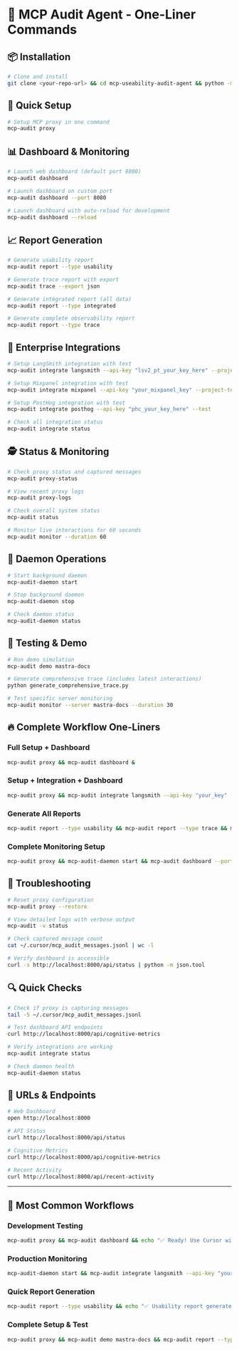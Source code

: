 # 🚀 **MCP Audit Agent - One-Liner Commands**

## 📦 **Installation**

```bash
# Clone and install
git clone <your-repo-url> && cd mcp-useability-audit-agent && python -m venv .venv && source .venv/bin/activate && pip install -e .
```

## 🔧 **Quick Setup**

```bash
# Setup MCP proxy in one command
mcp-audit proxy
```

## 📊 **Dashboard & Monitoring**

```bash
# Launch web dashboard (default port 8000)
mcp-audit dashboard

# Launch dashboard on custom port
mcp-audit dashboard --port 8080

# Launch dashboard with auto-reload for development
mcp-audit dashboard --reload
```

## 📈 **Report Generation**

```bash
# Generate usability report
mcp-audit report --type usability

# Generate trace report with export
mcp-audit trace --export json

# Generate integrated report (all data)
mcp-audit report --type integrated

# Generate complete observability report
mcp-audit report --type trace
```

## 🔗 **Enterprise Integrations**

```bash
# Setup LangSmith integration with test
mcp-audit integrate langsmith --api-key "lsv2_pt_your_key_here" --project "mcp-analysis" --test

# Setup Mixpanel integration with test
mcp-audit integrate mixpanel --api-key "your_mixpanel_key" --project-token "your_project_token" --test

# Setup PostHog integration with test
mcp-audit integrate posthog --api-key "phc_your_key_here" --test

# Check all integration status
mcp-audit integrate status
```

## 🕵️ **Status & Monitoring**

```bash
# Check proxy status and captured messages
mcp-audit proxy-status

# View recent proxy logs
mcp-audit proxy-logs

# Check overall system status
mcp-audit status

# Monitor live interactions for 60 seconds
mcp-audit monitor --duration 60
```

## 🔄 **Daemon Operations**

```bash
# Start background daemon
mcp-audit-daemon start

# Stop background daemon
mcp-audit-daemon stop

# Check daemon status
mcp-audit-daemon status
```

## 🧪 **Testing & Demo**

```bash
# Run demo simulation
mcp-audit demo mastra-docs

# Generate comprehensive trace (includes latest interactions)
python generate_comprehensive_trace.py

# Test specific server monitoring
mcp-audit monitor --server mastra-docs --duration 30
```

## 🔥 **Complete Workflow One-Liners**

### **Full Setup + Dashboard**
```bash
mcp-audit proxy && mcp-audit dashboard &
```

### **Setup + Integration + Dashboard**
```bash
mcp-audit proxy && mcp-audit integrate langsmith --api-key "your_key" --test && mcp-audit dashboard
```

### **Generate All Reports**
```bash
mcp-audit report --type usability && mcp-audit report --type trace && mcp-audit report --type integrated
```

### **Complete Monitoring Setup**
```bash
mcp-audit proxy && mcp-audit-daemon start && mcp-audit dashboard --port 8000 &
```

## 🐛 **Troubleshooting**

```bash
# Reset proxy configuration
mcp-audit proxy --restore

# View detailed logs with verbose output
mcp-audit -v status

# Check captured message count
cat ~/.cursor/mcp_audit_messages.jsonl | wc -l

# Verify dashboard is accessible
curl -s http://localhost:8000/api/status | python -m json.tool
```

## 🔍 **Quick Checks**

```bash
# Check if proxy is capturing messages
tail -5 ~/.cursor/mcp_audit_messages.jsonl

# Test dashboard API endpoints
curl http://localhost:8000/api/cognitive-metrics

# Verify integrations are working
mcp-audit integrate status

# Check daemon health
mcp-audit-daemon status
```

## 📱 **URLs & Endpoints**

```bash
# Web Dashboard
open http://localhost:8000

# API Status
curl http://localhost:8000/api/status

# Cognitive Metrics
curl http://localhost:8000/api/cognitive-metrics

# Recent Activity
curl http://localhost:8000/api/recent-activity
```

---

## 🎯 **Most Common Workflows**

### **Development Testing**
```bash
mcp-audit proxy && mcp-audit dashboard && echo "✅ Ready! Use Cursor with MCP servers, monitor at http://localhost:8000"
```

### **Production Monitoring**
```bash
mcp-audit-daemon start && mcp-audit integrate langsmith --api-key "your_key" --test && echo "✅ Production monitoring active"
```

### **Quick Report Generation**
```bash
mcp-audit report --type usability && echo "✅ Usability report generated"
```

### **Complete Setup & Test**
```bash
mcp-audit proxy && mcp-audit demo mastra-docs && mcp-audit report --type usability && mcp-audit dashboard
``` 